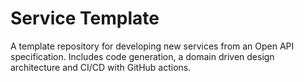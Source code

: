 # Service Template

A template repository for developing new services from an Open API specification. Includes code generation, a domain driven design architecture and CI/CD with GitHub actions.
